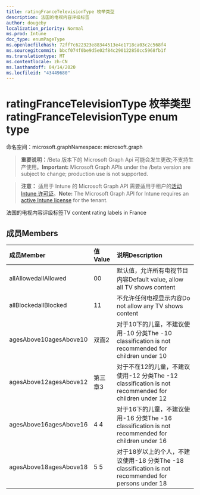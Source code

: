 ```yaml
---
title: ratingFranceTelevisionType 枚举类型
description: 法国的电视内容评级标签
author: dougeby
localization_priority: Normal
ms.prod: Intune
doc_type: enumPageType
ms.openlocfilehash: 72ff7c622323e88344513e4e1718ca03c2c568f4
ms.sourcegitcommit: bbcf074f0be9d5e02f84c290122850cc5968fb1f
ms.translationtype: MT
ms.contentlocale: zh-CN
ms.lasthandoff: 04/14/2020
ms.locfileid: "43449680"
---
```

# <a name="ratingfrancetelevisiontype-enum-type"></a><span data-ttu-id="ad89c-103">ratingFranceTelevisionType 枚举类型</span><span class="sxs-lookup"><span data-stu-id="ad89c-103">ratingFranceTelevisionType enum type</span></span>

<span data-ttu-id="ad89c-104">命名空间：microsoft.graph</span><span class="sxs-lookup"><span data-stu-id="ad89c-104">Namespace: microsoft.graph</span></span>

> <span data-ttu-id="ad89c-105">**重要说明：**/Beta 版本下的 Microsoft Graph Api 可能会发生更改;不支持生产使用。</span><span class="sxs-lookup"><span data-stu-id="ad89c-105">**Important:** Microsoft Graph APIs under the /beta version are subject to change; production use is not supported.</span></span>

> <span data-ttu-id="ad89c-106">**注意：** 适用于 Intune 的 Microsoft Graph API 需要适用于租户的[活动 Intune 许可证](https://go.microsoft.com/fwlink/?linkid=839381)。</span><span class="sxs-lookup"><span data-stu-id="ad89c-106">**Note:** The Microsoft Graph API for Intune requires an [active Intune license](https://go.microsoft.com/fwlink/?linkid=839381) for the tenant.</span></span>

<span data-ttu-id="ad89c-107">法国的电视内容评级标签</span><span class="sxs-lookup"><span data-stu-id="ad89c-107">TV content rating labels in France</span></span>

## <a name="members"></a><span data-ttu-id="ad89c-108">成员</span><span class="sxs-lookup"><span data-stu-id="ad89c-108">Members</span></span>
|<span data-ttu-id="ad89c-109">成员</span><span class="sxs-lookup"><span data-stu-id="ad89c-109">Member</span></span>|<span data-ttu-id="ad89c-110">值</span><span class="sxs-lookup"><span data-stu-id="ad89c-110">Value</span></span>|<span data-ttu-id="ad89c-111">说明</span><span class="sxs-lookup"><span data-stu-id="ad89c-111">Description</span></span>|
|:---|:---|:---|
|<span data-ttu-id="ad89c-112">allAllowed</span><span class="sxs-lookup"><span data-stu-id="ad89c-112">allAllowed</span></span>|<span data-ttu-id="ad89c-113">0</span><span class="sxs-lookup"><span data-stu-id="ad89c-113">0</span></span>|<span data-ttu-id="ad89c-114">默认值，允许所有电视节目内容</span><span class="sxs-lookup"><span data-stu-id="ad89c-114">Default value, allow all TV shows content</span></span>|
|<span data-ttu-id="ad89c-115">allBlocked</span><span class="sxs-lookup"><span data-stu-id="ad89c-115">allBlocked</span></span>|<span data-ttu-id="ad89c-116">1</span><span class="sxs-lookup"><span data-stu-id="ad89c-116">1</span></span>|<span data-ttu-id="ad89c-117">不允许任何电视显示内容</span><span class="sxs-lookup"><span data-stu-id="ad89c-117">Do not allow any TV shows content</span></span>|
|<span data-ttu-id="ad89c-118">agesAbove10</span><span class="sxs-lookup"><span data-stu-id="ad89c-118">agesAbove10</span></span>|<span data-ttu-id="ad89c-119">双面</span><span class="sxs-lookup"><span data-stu-id="ad89c-119">2</span></span>|<span data-ttu-id="ad89c-120">对于10下的儿童，不建议使用-10 分类</span><span class="sxs-lookup"><span data-stu-id="ad89c-120">The -10 classification is not recommended for children under 10</span></span>|
|<span data-ttu-id="ad89c-121">agesAbove12</span><span class="sxs-lookup"><span data-stu-id="ad89c-121">agesAbove12</span></span>|<span data-ttu-id="ad89c-122">第三章</span><span class="sxs-lookup"><span data-stu-id="ad89c-122">3</span></span>|<span data-ttu-id="ad89c-123">对于不在12的儿童，不建议使用-12 分类</span><span class="sxs-lookup"><span data-stu-id="ad89c-123">The -12 classification is not recommended for children under 12</span></span>|
|<span data-ttu-id="ad89c-124">agesAbove16</span><span class="sxs-lookup"><span data-stu-id="ad89c-124">agesAbove16</span></span>|<span data-ttu-id="ad89c-125">4 </span><span class="sxs-lookup"><span data-stu-id="ad89c-125">4</span></span>|<span data-ttu-id="ad89c-126">对于16下的儿童，不建议使用-16 分类</span><span class="sxs-lookup"><span data-stu-id="ad89c-126">The -16 classification is not recommended for children under 16</span></span>|
|<span data-ttu-id="ad89c-127">agesAbove18</span><span class="sxs-lookup"><span data-stu-id="ad89c-127">agesAbove18</span></span>|<span data-ttu-id="ad89c-128">5 </span><span class="sxs-lookup"><span data-stu-id="ad89c-128">5</span></span>|<span data-ttu-id="ad89c-129">对于18岁以上的个人，不建议使用-18 分类</span><span class="sxs-lookup"><span data-stu-id="ad89c-129">The -18 classification is not recommended for persons under 18</span></span>|



